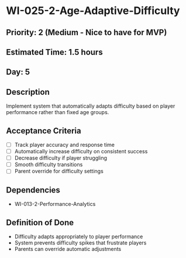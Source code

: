 # WI-025-2-Age-Adaptive-Difficulty

## Priority: 2 (Medium - Nice to have for MVP)
## Estimated Time: 1.5 hours
## Day: 5

## Description
Implement system that automatically adapts difficulty based on player performance rather than fixed age groups.

## Acceptance Criteria
- [ ] Track player accuracy and response time
- [ ] Automatically increase difficulty on consistent success
- [ ] Decrease difficulty if player struggling
- [ ] Smooth difficulty transitions
- [ ] Parent override for difficulty settings

## Dependencies
- WI-013-2-Performance-Analytics

## Definition of Done
- Difficulty adapts appropriately to player performance
- System prevents difficulty spikes that frustrate players
- Parents can override automatic adjustments
